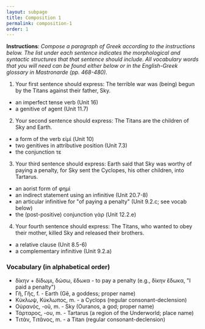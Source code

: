 ```yaml
---
layout: subpage
title: Composition 1
permalink: composition-1
order: 1
---
```


**Instructions**: *Compose a paragraph of Greek according to the instructions below. The list under each sentence indicates the morphological and syntactic structures that that sentence should include. All vocabulary words that you will need can be found either below or in the English-Greek glossary in Mastronarde (pp. 468-480).*

1. Your first sentence should express: The terrible war was (being) begun by the Titans against their father, Sky.
  * an imperfect tense verb (Unit 16)
  * a genitive of agent (Unit 11.7)

2. Your second sentence should express: The Titans are the children of Sky and Earth.
  * a form of the verb εἰμί (Unit 10)
  * two genitives in attributive position (Unit 7.3)
  * the conjunction τε

3. Your third sentence should express: Earth said that Sky was worthy of paying a penalty, for Sky sent the Cyclopes, his other children, into Tartarus.
  * an aorist form of φημί
  * an indirect statement using an infinitive (Unit 20.7-8)
  * an articular infinitive for "of paying a penalty" (Unit 9.2.c; see vocab below)
  * the (post-positive) conjunction γὰρ (Unit 12.2.e)

4. Your fourth sentence should express: The Titans, who wanted to obey their mother, killed Sky and released their brothers.
  * a relative clause (Unit 8.5-6)
  * a complementary infinitive (Unit 9.2.a)

### Vocabulary (in alphabetical order)

* δίκην + δίδωμι, δώσω, ἔδωκα - to pay a penalty (e.g., δίκην ἔδωκα, "I paid a penalty")  
* Γῆ, Γῆς, f. - Earth (Gē, a goddess; proper name)  
* Κύκλωψ, Κύκλωπος, m. - a Cyclops (regular consonant-declension)  
* Οὐρανός, -οῦ, m. - Sky (Ouranos, a god; proper name)  
* Τάρταρος, -ου, m. - Tartarus (a region of the Underworld; place name)  
* Τιτάν, Τιτᾶνος, m. - a Titan (regular consonant-declension)  
